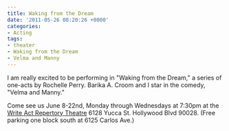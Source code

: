 ```yaml
---
title: Waking from the Dream
date: '2011-05-26 08:20:26 +0000'
categories:
- Acting
tags:
- theater
- Waking from the Dream
- Velma and Manny
---
```


I am really excited to be performing in "Waking from the Dream," a series of
one-acts by Rochelle Perry. Barika A. Croom and I star in the comedy, "Velma and
Manny."

Come see us June 8-22nd, Monday through Wednesdays at 7:30pm at the [Write Act
Repertory Theatre](http://writeactrep.org) 6128 Yucca St. Hollywood Blvd 90028.
(Free parking one block south at 6125 Carlos Ave.)
